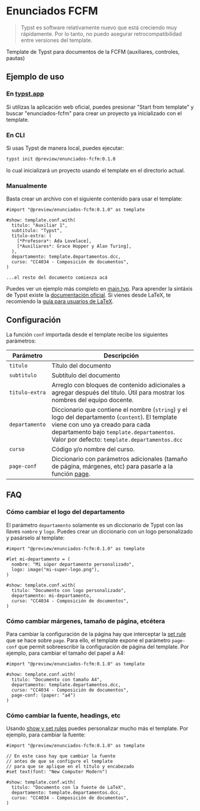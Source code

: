 # Enunciados FCFM

> Typst es software relativamente nuevo que está creciendo muy rápidamente.
> Por lo tanto, no puedo asegurar retrocompatibilidad entre versiones del template.

Template de Typst para documentos de la FCFM (auxiliares, controles, pautas)

## Ejemplo de uso

### En [typst.app](https://typst.app)

Si utilizas la aplicación web oficial, puedes presionar "Start from template" y buscar "enunciados-fcfm" para crear un proyecto ya inicializado con el template.

### En CLI

Si usas Typst de manera local, puedes ejecutar:
```sh
typst init @preview/enunciados-fcfm:0.1.0
```
lo cual inicializará un proyecto usando el template en el directorio actual.

### Manualmente

Basta crear un archivo con el siguiente contenido para usar el template:

```typ
#import "@preview/enunciados-fcfm:0.1.0" as template

#show: template.conf.with(
  titulo: "Auxiliar 1",
  subtitulo: "Typst",
  titulo-extra: (
    [*Profesora*: Ada Lovelace],
    [*Auxiliares*: Grace Hopper y Alan Turing],
  ),
  departamento: template.departamentos.dcc,
  curso: "CC4034 - Composición de documentos",
)

...el resto del documento comienza acá
```

Puedes ver un ejemplo más completo en [main.typ](template/main.typ). Para aprender la sintáxis de Typst existe la [documentación oficial](https://typst.app/docs). Si vienes desde LaTeX, te recomiendo la [guía para usuarios de LaTeX](https://typst.app/docs/guides/guide-for-latex-users/).

## Configuración

La función `conf` importada desde el template recibe los siguientes parámetros:

| Parámetro      | Descripción                                                                                                                                          |
| -------------- | ---------------------------------------------------------------------------------------------------------------------------------------------------- |
| `titulo`       | Título del documento                                                                                                                                 |
| `subtitulo`    | Subtítulo del documento                                                                                                                              |
| `titulo-extra` | Arreglo con bloques de contenido adicionales a agregar después del título. Útil para mostrar los nombres del equipo docente.                         |
| `departamento` | Diccionario que contiene el nombre (`string`) y el logo del departamento (`content`). El template viene con uno ya creado para cada departamento bajo `template.departamentos`. Valor por defecto: `template.departamentos.dcc`|
| `curso`        | Código y/o nombre del curso.          |
| `page-conf`    | Diccionario con parámetros adicionales (tamaño de página, márgenes, etc) para pasarle a la función [page](https://typst.app/docs/reference/layout/page/).|

## FAQ

### Cómo cambiar el logo del departamento

El parámetro `departamento` solamente es un diccionario de Typst con las llaves `nombre` y `logo`. Puedes crear un diccionario con un logo personalizado y pasárselo al template:

```typ
#import "@preview/enunciados-fcfm:0.1.0" as template

#let mi-departamento = (
  nombre: "Mi súper departamento personalizado",
  logo: image("mi-super-logo.png"),
)

#show: template.conf.with(
  titulo: "Documento con logo personalizado",
  departamento: mi-departamento,
  curso: "CC4034 - Composición de documentos",
)
```

### Cómo cambiar márgenes, tamaño de página, etcétera

Para cambiar la configuración de la página hay que interceptar la [set rule](https://typst.app/docs/reference/styling/#set-rules) que se hace sobre `page`. Para ello, el template expone el parámetro `page-conf` que permit sobreescribir la configuración de página del template. Por ejemplo, para cambiar el tamaño del papel a A4:

```typ
#import "@preview/enunciados-fcfm:0.1.0" as template

#show: template.conf.with(
  titulo: "Documento con tamaño A4",
  departamento: template.departamentos.dcc,
  curso: "CC4034 - Composición de documentos",
  page-conf: (paper: "a4")
)
```

### Cómo cambiar la fuente, headings, etc

Usando [show y set rules](https://typst.app/docs/reference/styling/) puedes personalizar mucho más el template. Por ejemplo, para cambiar la fuente:

```typ
#import "@preview/enunciados-fcfm:0.1.0" as template

// En este caso hay que cambiar la fuente
// antes de que se configure el template
// para que se aplique en el título y encabezado
#set text(font: "New Computer Modern")

#show: template.conf.with(
  titulo: "Documento con la fuente de LaTeX",
  departamento: template.departamentos.dcc,
  curso: "CC4034 - Composición de documentos",
)
```
